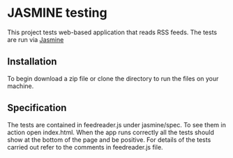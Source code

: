 # JASMINE testing

This project tests web-based application that reads RSS feeds. The tests are run via [Jasmine](http://jasmine.github.io/)


## Installation

To begin download a zip file or clone the directory to run the files on your machine.

## Specification

The tests are contained in feedreader.js under jasmine/spec. To see them in action open index.html. When the app runs correctly all the tests should show at the bottom of the page and be positive. For details of the tests carried out refer to the comments in feedreader.js file.


